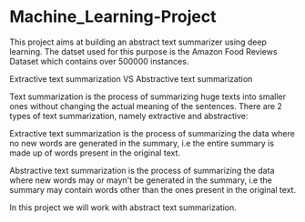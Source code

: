 # Machine_Learning-Project
This project aims at building an abstract text summarizer using deep learning. The datset used for this purpose is the Amazon Food Reviews Dataset which contains over 500000 instances.

Extractive text summarization VS Abstractive text summarization

Text summarization is the process of summarizing huge texts into smaller ones without changing the actual meaning of the sentences. There are 2 types of text summarization, namely extractive and abstractive:

Extractive text summarization is the process of summarizing the data where no new words are generated in the summary, i.e the entire summary is made up of words present in the original text.

Abstractive text summarization is the process of summarizing the data where new words may or mayn't be generated in the summary, i.e the summary may contain words other than the ones present in the original text.

In this project we will work with abstract text summarization.
